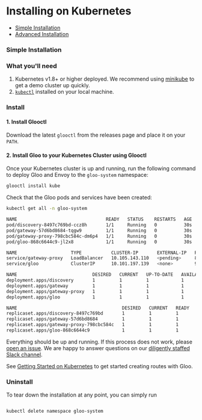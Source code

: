 # Installing on Kubernetes

- [Simple Installation](#simple-installation)
- [Advanced  Installation](#advanced-installation)



<a name="Simple Installation"></a>
### Simple Installation

### What you'll need

1. Kubernetes v1.8+ or higher deployed. We recommend using [minikube](https://kubernetes.io/docs/getting-started-guides/minikube/) to get a demo cluster up quickly.
1. [`kubectl`](https://kubernetes.io/docs/tasks/tools/install-kubectl/) installed on your local machine.

### Install

#### 1. Install Glooctl

Download the latest `glooctl` from the releases page and place it on your `PATH`. 


#### 2. Install Gloo to your Kubernetes Cluster using Glooctl

Once your Kubernetes cluster is up and running, run the following command to deploy Gloo and Envoy to the `gloo-system` namespace:

```bash
glooctl install kube 
```

Check that the Gloo pods and services have been created:

```bash
kubectl get all -n gloo-system

NAME                                 READY   STATUS    RESTARTS   AGE
pod/discovery-8497c769bd-ccz8h       1/1     Running   0          30s
pod/gateway-57d6bd8684-tqgw9         1/1     Running   0          30s
pod/gateway-proxy-798cbc584c-dm6p4   1/1     Running   0          30s
pod/gloo-868c6644c9-jl2x8            1/1     Running   0          30s

NAME                    TYPE           CLUSTER-IP       EXTERNAL-IP   PORT(S)          AGE
service/gateway-proxy   LoadBalancer   10.105.143.110   <pending>     8080:32218/TCP   30s
service/gloo            ClusterIP      10.101.197.139   <none>        9977/TCP         30s

NAME                            DESIRED   CURRENT   UP-TO-DATE   AVAILABLE   AGE
deployment.apps/discovery       1         1         1            1           30s
deployment.apps/gateway         1         1         1            1           30s
deployment.apps/gateway-proxy   1         1         1            1           30s
deployment.apps/gloo            1         1         1            1           31s

NAME                                       DESIRED   CURRENT   READY   AGE
replicaset.apps/discovery-8497c769bd       1         1         1       30s
replicaset.apps/gateway-57d6bd8684         1         1         1       30s
replicaset.apps/gateway-proxy-798cbc584c   1         1         1       30s
replicaset.apps/gloo-868c6644c9            1         1         1       30s
```

Everything should be up and running. If this process does not work, please [open an issue](https://github.com/solo-io/gloo/issues/new). We are happy to answer
questions on our [diligently staffed Slack channel](https://slack.solo.io/).

See [Getting Started on Kubernetes](../getting_started/kubernetes/1.md) to get started creating routes with Gloo.


### Uninstall 

To tear down the installation at any point, you can simply run

```bash

kubectl delete namespace gloo-system
```

<!-- end -->